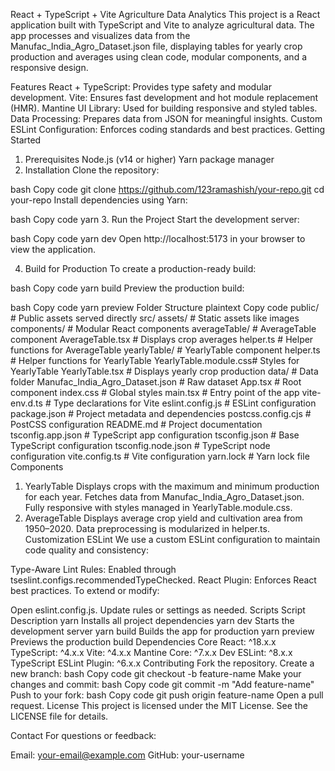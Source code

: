 React + TypeScript + Vite Agriculture Data Analytics
This project is a React application built with TypeScript and Vite to analyze agricultural data. The app processes and visualizes data from the Manufac_India_Agro_Dataset.json file, displaying tables for yearly crop production and averages using clean code, modular components, and a responsive design.

Features
React + TypeScript: Provides type safety and modular development.
Vite: Ensures fast development and hot module replacement (HMR).
Mantine UI Library: Used for building responsive and styled tables.
Data Processing: Prepares data from JSON for meaningful insights.
Custom ESLint Configuration: Enforces coding standards and best practices.
Getting Started

1. Prerequisites
   Node.js (v14 or higher)
   Yarn package manager
2. Installation
   Clone the repository:

bash
Copy code
git clone https://github.com/123ramashish/your-repo.git
cd your-repo
Install dependencies using Yarn:

bash
Copy code
yarn 3. Run the Project
Start the development server:

bash
Copy code
yarn dev
Open http://localhost:5173 in your browser to view the application.

4. Build for Production
   To create a production-ready build:

bash
Copy code
yarn build
Preview the production build:

bash
Copy code
yarn preview
Folder Structure
plaintext
Copy code
public/ # Public assets served directly
src/
assets/ # Static assets like images
components/ # Modular React components
averageTable/ # AverageTable component
AverageTable.tsx # Displays crop averages
helper.ts # Helper functions for AverageTable
yearlyTable/ # YearlyTable component
helper.ts # Helper functions for YearlyTable
YearlyTable.module.css# Styles for YearlyTable
YearlyTable.tsx # Displays yearly crop production
data/ # Data folder
Manufac_India_Agro_Dataset.json # Raw dataset
App.tsx # Root component
index.css # Global styles
main.tsx # Entry point of the app
vite-env.d.ts # Type declarations for Vite
eslint.config.js # ESLint configuration
package.json # Project metadata and dependencies
postcss.config.cjs # PostCSS configuration
README.md # Project documentation
tsconfig.app.json # TypeScript app configuration
tsconfig.json # Base TypeScript configuration
tsconfig.node.json # TypeScript node configuration
vite.config.ts # Vite configuration
yarn.lock # Yarn lock file
Components

1. YearlyTable
   Displays crops with the maximum and minimum production for each year.
   Fetches data from Manufac_India_Agro_Dataset.json.
   Fully responsive with styles managed in YearlyTable.module.css.
2. AverageTable
   Displays average crop yield and cultivation area from 1950–2020.
   Data preprocessing is modularized in helper.ts.
   Customization
   ESLint
   We use a custom ESLint configuration to maintain code quality and consistency:

Type-Aware Lint Rules: Enabled through tseslint.configs.recommendedTypeChecked.
React Plugin: Enforces React best practices.
To extend or modify:

Open eslint.config.js.
Update rules or settings as needed.
Scripts
Script Description
yarn Installs all project dependencies
yarn dev Starts the development server
yarn build Builds the app for production
yarn preview Previews the production build
Dependencies
Core
React: ^18.x.x
TypeScript: ^4.x.x
Vite: ^4.x.x
Mantine Core: ^7.x.x
Dev
ESLint: ^8.x.x
TypeScript ESLint Plugin: ^6.x.x
Contributing
Fork the repository.
Create a new branch:
bash
Copy code
git checkout -b feature-name
Make your changes and commit:
bash
Copy code
git commit -m "Add feature-name"
Push to your fork:
bash
Copy code
git push origin feature-name
Open a pull request.
License
This project is licensed under the MIT License. See the LICENSE file for details.

Contact
For questions or feedback:

Email: your-email@example.com
GitHub: your-username
